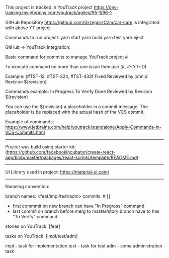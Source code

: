 This project is tracked in YouTrack project
https://dev-training.myjetbrains.com/youtrack/agiles/95-1/96-1

GitHub Repository https://github.com/GrzegorzCzm/car-care is integrated with above YT project


Commands to run project: 
yarn start
yarn build
yarn test
yarn eject


GitHub => YouTrack Integration:

Basic command for commits to manage YouTrack project
<commit comment> #<YT-ID> <YT-Command> <YT-Command>
<from new line comment visible as YT comment>

To execute command on more than one issue then use (#<YT-ID>, #<YT-ID) <YT-Command>

Example:
(#TST-12, #TST-324, #TST-433) Fixed Reviewed by john.d Revision ${revision}

Commands example:
In Progress
To Verify
Done
Reviewed by <user>
Revision ${revision}

You can use the ${revision} a placeholder in a commit message. The placeholder is be replaced with the actual hash of the VCS commit.

Example of commands:
https://www.jetbrains.com/help/youtrack/standalone/Apply-Commands-in-VCS-Commits.html

_____________________________________________________________________________________

Project was build using starter kit:(https://github.com/facebookincubator/create-react-app/blob/master/packages/react-scripts/template/README.md).


____________________________________________________________________________________

UI Library used in project: https://material-ui.com/


___________________________________________________________________________________

Nameing convention:

branch names: <feat/impl/test/adm>_<YT ID>_<description>
commits: 
    <commit comment> #<YT-ID> [<YT-Command>]
    <from new line comment visible as YT comment>

- first commmit on new branch can have "In Progress" command
- last commit on branch before merg to master/story branch have to has "To Verify" command


stories on YouTrack:
[feat] <desc>

tasks on YouTrack:
[impl/test/adm] <desc>

impl - task for implementation
test - task for test
adm - some administration task
